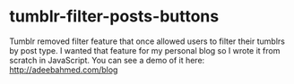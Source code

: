 # tumblr-filter-posts-buttons
Tumblr removed filter feature that once allowed users to filter their tumblrs by post type. I wanted that feature for my personal blog so I wrote it from scratch in JavaScript. You can see a demo of it here: http://adeebahmed.com/blog
